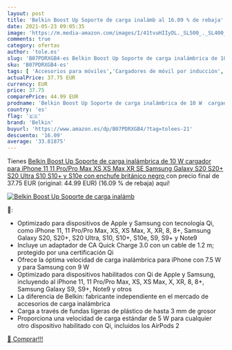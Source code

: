```yaml
---
layout: post
title: 'Belkin Boost Up Soporte de carga inalámb al 16.09 % de rebaja'
date: 2021-05-23 09:05:35
image: 'https://m.media-amazon.com/images/I/41tvuHIIyDL._SL500_._SL400_.jpg'
comments: true
category: ofertas
author: 'tole.es'
slug: 'B07PDRXGB4-es Belkin Boost Up Soporte de carga inalámbrica de 10 W...'
sku: 'B07PDRXGB4-es'
tags: [ 'Accesorios para móviles','Cargadores de móvil por inducción','Cargadores para móviles','Comunicación móvil y accesorios','Electrónica','belkin','iphone', ]
actualPrice: 37.75 EUR
currency: EUR
price: 37.75
comparePrice: 44.99 EUR
prodname: 'Belkin Boost Up Soporte de carga inalámbrica de 10 W  cargador para iPhone 11  11 Pro/Pro Max  XS  XS Max  XR  SE  Samsung Galaxy S20  S20+  S20 Ultra  S10  S10+ y S10e  con enchufe británico  negro '
country: 'es'
flag: '🇪🇸'
brand: 'Belkin'
buyurl: 'https://www.amazon.es/dp/B07PDRXGB4/?tag=tolees-21'
descuento: '16.09'
average: '33.81875'
---
```


Tienes [Belkin Boost Up Soporte de carga inalámbrica de 10 W  cargador para iPhone 11  11 Pro/Pro Max  XS  XS Max  XR  SE  Samsung Galaxy S20  S20+  S20 Ultra  S10  S10+ y S10e  con enchufe británico  negro ](https://www.amazon.es/dp/B07PDRXGB4/?tag=tolees-21) con precio final de  37.75 EUR (original: 44.99 EUR) (16.09 %  de rebaja) aqui!

[![Belkin Boost Up Soporte de carga inalámb](https://m.media-amazon.com/images/I/41tvuHIIyDL._SL500_._SL400_.jpg)](https://www.amazon.es/dp/B07PDRXGB4/?tag=tolees-21)

🔎:

- Optimizado para dispositivos de Apple y Samsung con tecnología Qi, como iPhone 11, 11 Pro/Pro Max, XS, XS Max, X, XR, 8, 8+, Samsung Galaxy S20, S20+, S20 Ultra, S10, S10+, S10e, S9, S9+ y Note9
- Incluye un adaptador de CA Quick Charge 3.0 con un cable de 1.2 m; protegido por una certificación Qi
- Ofrece la óptima velocidad de carga inalámbrica para iPhone con 7.5 W y para Samsung con 9 W
- Optimizado para dispositivos habilitados con Qi de Apple y Samsung, incluyendo al iPhone 11, 11 Pro/Pro Max, XS, XS Max, X, XR, 8, 8+, Samsung Galaxy S9, S9+, Note9 y otros
- La diferencia de Belkin: fabricante independiente en el mercado de accesorios de carga inalámbrica
- Carga a través de fundas ligeras de plástico de hasta 3 mm de grosor
- Proporciona una velocidad de carga estándar de 5 W para cualquier otro dispositivo habilitado con Qi, incluidos los AirPods 2

[🛒 Comprar!!!](https://www.amazon.es/dp/B07PDRXGB4/?tag=tolees-21)

